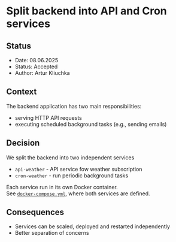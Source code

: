 # Split backend into API and Cron services

## Status

- Date: 08.06.2025
- Status: Accepted
- Author: Artur Kliuchka

## Context

The backend application has two main responsibilities:

- serving HTTP API requests
- executing scheduled background tasks (e.g., sending emails)

## Decision

We split the backend into two independent services  

- `api-weather` - API service fow weather subscription
- `cron-weather` - run periodic background tasks

Each service run in its own Docker container.  
See [`docker-compose.yml`](/docker-compose.yml), where both services are defined.

## Consequences

- Services can be scaled, deployed and restarted independently
- Better separation of concerns
